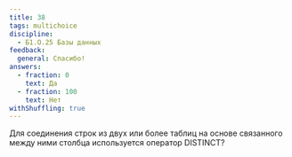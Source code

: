 ```yaml
---
title: 38
tags: multichoice
discipline:
  - Б1.О.25 Базы данных
feedback:
  general: Спасибо!
answers:
  - fraction: 0
    text: Да
  - fraction: 100
    text: Нет
withShuffling: true
---
```


Для соединения строк из двух или более таблиц на основе связанного между ними столбца используется оператор DISTINCT?